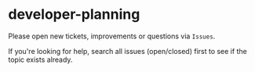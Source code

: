 # developer-planning

Please open new tickets, improvements or questions via `Issues`.

If you're looking for help, search all issues (open/closed) first to see if the topic exists already.
